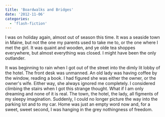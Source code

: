 ```yaml
---
title: 'Boardwalks and Bridges'
date: '2012-11-06'
categories:
  - 'flash-fiction'
---
```


I was on holiday again, almost out of season this time. It was a seaside town in
Maine, but not the one my parents used to take me to, or the one where I met the
girl. It was quaint and wooden, and ye olde tea shoppes everywhere, but almost
everything was closed. I might have been the only outlander.

<!-- truncate -->

It was beginning to rain when I got out of the street into the dimly lit lobby
of the hotel. The front desk was unmanned. An old lady was having coffee by the
window, reading a book. I had figured she was either the owner, or the owner's
wife. Either way, she always ignored me completely. I considered climbing the
stairs when I got this strange thought. What if I am only dreaming and none of
it is real. The town, the hotel, the lady, all figments of my sleepy
imagination. Suddenly, I could no longer picture the way into the parking lot
and to my car. Home was just an empty word now and, for a sweet, sweet second, I
was hanging in the grey nothingness of freedom.
